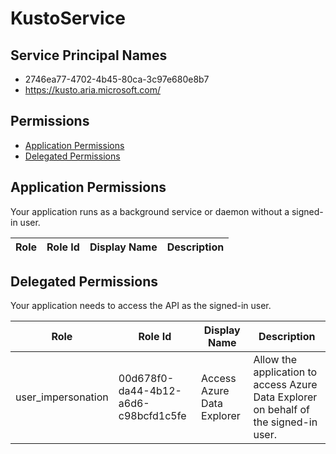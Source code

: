 # KustoService
## Service Principal Names
- 2746ea77-4702-4b45-80ca-3c97e680e8b7
- https://kusto.aria.microsoft.com/

 ## Permissions
- [Application Permissions](#application-permissions)
- [Delegated Permissions](#delegated-permissions)

## Application Permissions
Your application runs as a background service or daemon without a signed-in user.

| Role | Role Id | Display Name | Description |
|---|---|---|---|

## Delegated Permissions
Your application needs to access the API as the signed-in user. 

| Role | Role Id | Display Name | Description |
|---|---|---|---|
| user_impersonation | 00d678f0-da44-4b12-a6d6-c98bcfd1c5fe | Access Azure Data Explorer | Allow the application to access Azure Data Explorer on behalf of the signed-in user. |

